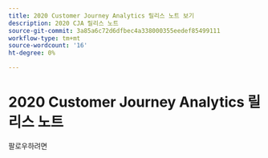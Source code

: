 ```yaml
---
title: 2020 Customer Journey Analytics 릴리스 노트 보기
description: 2020 CJA 릴리스 노트
source-git-commit: 3a85a6c72d6dfbec4a338000355eedef85499111
workflow-type: tm+mt
source-wordcount: '16'
ht-degree: 0%

---
```



# 2020 Customer Journey Analytics 릴리스 노트

팔로우하려면